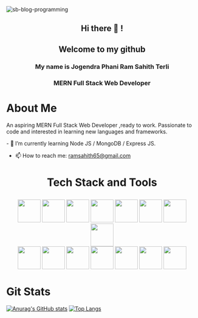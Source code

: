 ![sb-blog-programming](https://github.com/ram718/ram718/assets/110825928/0411a335-589d-418c-84ea-a55ea591b565)

## <p align='center'>Hi there 👋 !</p>
## <p align='center'>Welcome to my github</p>

### <p align='center'>My name is Jogendra Phani Ram Sahith Terli</p>
### <p align='center'>MERN Full Stack Web Developer</p>

# About Me
<p>An aspiring MERN Full Stack Web Developer ,ready to work. Passionate to code and interested in learning new languages and frameworks.</p>
- 🌱 I’m currently learning Node JS / MongoDB / Express JS.

- 📫 How to reach me: ramsahith65@gmail.com

# <p align='center'>Tech Stack and Tools</p>
<div align='center'>
  <img src='https://user-images.githubusercontent.com/112663758/210388665-9ed02ede-ad9e-459d-85be-5e34641130d4.png' width='60px' />
  <img src='https://user-images.githubusercontent.com/112663758/210388688-e847fdea-bb47-40ad-a6be-fc625e9ab187.png' width='60px' />
  <img src='https://user-images.githubusercontent.com/112663758/210388778-02df2a2b-a44f-40d0-9437-05d3a10a04c7.png' width='60px' />
  <img src='https://user-images.githubusercontent.com/112663758/210388813-f37ef023-fcf4-4b9d-8989-bde12cb74779.png' width='60px' />
  <img src='https://user-images.githubusercontent.com/112663758/210388831-ff19931d-6ce2-4caa-8bfe-8f024e0a0c73.png' width='60px' />
  <img src='https://user-images.githubusercontent.com/112663758/210388864-fe20b1d5-d312-4c12-8cf1-3dfeb1c0e0a2.png' width='60px' />
  <img src='https://user-images.githubusercontent.com/112663758/210388883-2d8b811d-2909-4773-95a8-6c204d801a13.png' width='60px' />
  <img src='https://user-images.githubusercontent.com/112663758/210388907-1bd52beb-3f7a-42db-ab89-8b427301a027.png' width='60px' />
    <br/>
  <img src='https://user-images.githubusercontent.com/112663758/210388937-e16fb26c-6b1e-418f-8b0d-98441e4f1b52.png' width='60px' />
  <img src='https://user-images.githubusercontent.com/112663758/210388974-9c55cfd5-a69d-409a-a8b8-57980f3891ae.png' width='60px' />
  <img src='https://user-images.githubusercontent.com/112663758/210389007-0171ec21-0dbf-43c8-8154-d14db567ba54.png' width='60px' />
  <img src='https://user-images.githubusercontent.com/112663758/210389035-15192d4f-4af8-4759-8497-35fa485cf653.png' width='60px' />
  <img src='https://user-images.githubusercontent.com/112663758/210389060-056bd8ca-c4ec-48b8-a05f-93de5194a436.png' width='60px' />
  <img src='https://user-images.githubusercontent.com/112663758/210389100-d9c520fc-3dbc-4a75-a567-09fb89111f10.png' width='60px' />
  <img src='https://user-images.githubusercontent.com/112663758/210389136-2a70e1c8-bff4-4439-884f-4221eb3ce48b.png' width='60px' />
</div>


# Git Stats
[![Anurag's GitHub stats](https://github-readme-stats.vercel.app/api?username=ram718)](https://github.com/anuraghazra/github-readme-stats)
[![Top Langs](https://github-readme-stats.vercel.app/api/top-langs/?username=ram718&layout=compact)](https://github.com/anuraghazra/github-readme-stats)


